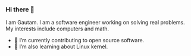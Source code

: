### Hi there 👋
I am Gautam. I am a software engineer working on solving real problems. My interests include computers and math. 
- 🔭 I’m currently contributing to open source software.
- 🌱 I’m also learning about Linux kernel.
<!--
**gum3ng/gum3ng** is a ✨ _special_ ✨ repository because its `README.md` (this file) appears on your GitHub profile.

Here are some ideas to get you started:

- 🔭 I’m currently working on ...
- 🌱 I’m currently learning ...
- 👯 I’m looking to collaborate on ...
- 🤔 I’m looking for help with ...
- 💬 Ask me about ...
- 📫 How to reach me: ...
- 😄 Pronouns: ...
- ⚡ Fun fact: ...
-->
